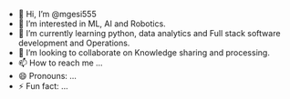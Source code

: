 - 👋 Hi, I’m @mgesi555
- 👀 I’m interested in ML, AI and Robotics.
- 🌱 I’m currently learning python, data analytics and Full stack software development and Operations.
- 💞️ I’m looking to collaborate on Knowledge sharing and processing.
- 📫 How to reach me ...
- 😄 Pronouns: ...
- ⚡ Fun fact: ...

<!---
mgesi555/mgesi555 is a ✨ special ✨ repository because its `README.md` (this file) appears on your GitHub profile.
You can click the Preview link to take a look at your changes.
--->

